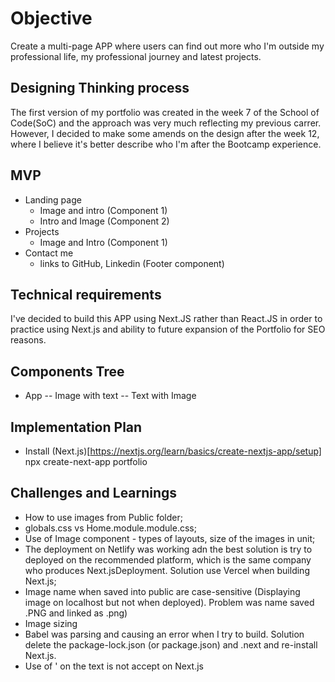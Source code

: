 # Objective

Create a multi-page APP where users can find out more who I'm outside my professional life, my professional journey and latest projects.

## Designing Thinking process

The first version of my portfolio was created in the week 7 of the School of Code(SoC) and the approach was very much reflecting my previous carrer. However, I decided to make some amends on the design after the week 12, where I believe it's better describe who I'm after the Bootcamp experience.

## MVP

- Landing page
  - Image and intro (Component 1)
  - Intro and Image (Component 2)
- Projects
  - Image and Intro (Component 1)
- Contact me
  - links to GitHub, Linkedin (Footer component)

## Technical requirements

I've decided to build this APP using Next.JS rather than React.JS in order to practice using Next.js and ability to future expansion of the Portfolio for SEO reasons.

## Components Tree

- App
  -- Image with text
  -- Text with Image

## Implementation Plan

- Install (Next.js)[https://nextjs.org/learn/basics/create-nextjs-app/setup] npx create-next-app portfolio

## Challenges and Learnings

- How to use images from Public folder;
- globals.css vs Home.module.module.css;
- Use of Image component - types of layouts, size of the images in unit;
- The deployment on Netlify was working adn the best solution is try to deployed on the recommended platform, which is the same company who produces Next.jsDeployment. Solution use Vercel when building Next.js;
- Image name when saved into public are case-sensitive (Displaying image on localhost but not when deployed). Problem was name saved .PNG and linked as .png)
- Image sizing
- Babel was parsing and causing an error when I try to build. Solution delete the package-lock.json (or package.json) and .next and re-install Next.js.
- Use of ' on the text is not accept on Next.js

